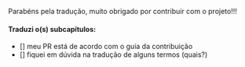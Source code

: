 Parabéns pela tradução, muito obrigado por contribuir com o projeto!!!
#### Traduzi o(s) subcapítulos:


- [] meu PR está de acordo com o guia da contribuição
- [] fiquei em dúvida na tradução de alguns termos (quais?)
